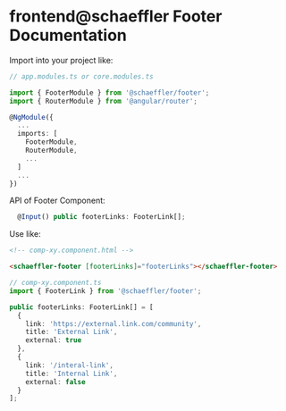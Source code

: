 # frontend@schaeffler Footer Documentation
Import into your project like:

```typescript
// app.modules.ts or core.modules.ts

import { FooterModule } from '@schaeffler/footer';
import { RouterModule } from '@angular/router';

@NgModule({
  ...
  imports: [
    FooterModule,
    RouterModule,
    ...
  ]
  ...
})
```

API of Footer Component:

```typescript
  @Input() public footerLinks: FooterLink[];
```

Use like:

```html
<!-- comp-xy.component.html -->

<schaeffler-footer [footerLinks]="footerLinks"></schaeffler-footer>
```

```typescript
// comp-xy.component.ts
import { FooterLink } from '@schaeffler/footer';

public footerLinks: FooterLink[] = [
  {
    link: 'https://external.link.com/community',
    title: 'External Link',
    external: true
  },
  {
    link: '/interal-link',
    title: 'Internal Link',
    external: false
  }
];
```
